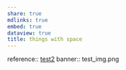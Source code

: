 ```yaml
---
share: true
mdlinks: true
embed: true
dataview: true
title: things with space
---
```


reference:: [test2](test2)
banner:: test_img.png